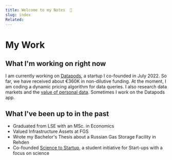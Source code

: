 ```yaml
---
title: Welcome to my Notes  🌱
slug: index
Related:
---
```

# My Work

## What I'm working on right now

I am currently working on [Datapods](articles/datapods), a startup I co-founded in July 2022. So far, we have received about €360K in non-dilutive funding. At the moment, I am coding a dynamic pricing algorithm for data queries. I also research data markets and the [value of personal data](articles/what-your-data-is-actually-worth). Sometimes I work on the Datapods app. 

## What I've been up to in the past

- Graduated from LSE with an MSc. in Economics
- Valued Infrastructure Assets at FGS
- Wrote my Bachelor's Thesis about a Russian Gas Storage Facility in Rehden
- Co-founded [Science to Startup](https://www.s2s-bonn.de/), a student initiative for Start-ups with a focus on science